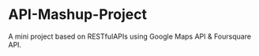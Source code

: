 # API-Mashup-Project
A mini project based on RESTfulAPIs using Google Maps API &amp; Foursquare API.
